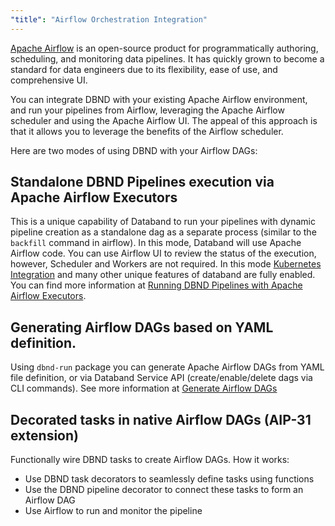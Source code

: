 ```yaml
---
"title": "Airflow Orchestration Integration"
---
```

[Apache Airflow](https://airflow.apache.org/) is an open-source product for programmatically authoring, scheduling, and monitoring data pipelines. It has quickly grown to become a standard for data engineers due to its flexibility, ease of use, and comprehensive UI.

You can integrate DBND with your existing Apache Airflow environment, and run your pipelines from Airflow, leveraging the Apache Airflow scheduler and using the Apache Airflow UI. The appeal of this approach is that it allows you to leverage the benefits of the Airflow scheduler.

Here are two modes of using DBND with your Airflow DAGs:

## Standalone DBND Pipelines execution via Apache Airflow Executors
This is a unique capability of Databand to run your pipelines with dynamic pipeline creation as a standalone dag as a separate process (similar to the `backfill` command in airflow). In this mode, Databand will use Apache Airflow code. You can use Airflow UI to review the status of the execution, however, Scheduler and Workers are not required.  In this mode [Kubernetes Integration](doc:kubernetes-cluster)  and many other unique features of databand are fully enabled.  You can find more information at [Running DBND Pipelines with Apache Airflow Executors](doc:using-airflow-webserver).

## Generating Airflow DAGs based on YAML definition.
Using `dbnd-run` package you can generate Apache Airflow DAGs from YAML file definition, or via Databand Service API (create/enable/delete dags via CLI commands). See more information at [Generate Airflow DAGs](doc:generate-airflow-dags)

## Decorated tasks in native Airflow DAGs (AIP-31 extension)
Functionally wire DBND tasks to create Airflow DAGs. How it works:
* Use DBND task decorators to seamlessly define tasks using functions
* Use the DBND pipeline decorator to connect these tasks to form an Airflow DAG
* Use Airflow to run and monitor the pipeline
